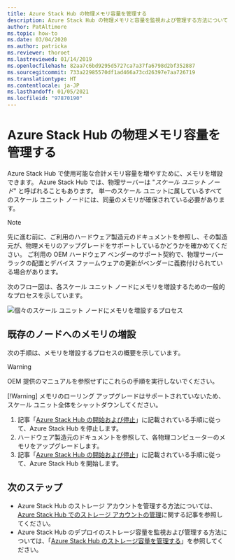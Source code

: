 ```yaml
---
title: Azure Stack Hub の物理メモリ容量を管理する
description: Azure Stack Hub の物理メモリと容量を監視および管理する方法について説明します。
author: PatAltimore
ms.topic: how-to
ms.date: 03/04/2020
ms.author: patricka
ms.reviewer: thoroet
ms.lastreviewed: 01/14/2019
ms.openlocfilehash: 82aa7c6bd9295d5727ca7a37fa6798d2bf352887
ms.sourcegitcommit: 733a22985570df1ad466a73cd26397e7aa726719
ms.translationtype: HT
ms.contentlocale: ja-JP
ms.lasthandoff: 01/05/2021
ms.locfileid: "97870190"
---
```

# <a name="manage-physical-memory-capacity-in-azure-stack-hub"></a>Azure Stack Hub の物理メモリ容量を管理する

Azure Stack Hub で使用可能な合計メモリ容量を増やすために、メモリを増設できます。 Azure Stack Hub では、物理サーバーは "*スケール ユニット ノード*" と呼ばれることもあります。 単一のスケール ユニットに属しているすべてのスケール ユニット ノードには、同量のメモリが確保されている必要があります。

> [!note]  
> 先に進む前に、ご利用のハードウェア製造元のドキュメントを参照し、その製造元が、物理メモリのアップグレードをサポートしているかどうかを確かめてください。 ご利用の OEM ハードウェア ベンダーのサポート契約で、物理サーバー ラックの配置とデバイス ファームウェアの更新がベンダーに義務付けられている場合があります。

次のフロー図は、各スケール ユニット ノードにメモリを増設するための一般的なプロセスを示しています。

![個々のスケール ユニット ノードにメモリを増設するプロセス](media/azure-stack-manage-storage-physical-capacity/process-to-add-memory-to-scale-unit.png)

## <a name="add-memory-to-an-existing-node"></a>既存のノードへのメモリの増設
次の手順は、メモリを増設するプロセスの概要を示しています。

> [!Warning]
> OEM 提供のマニュアルを参照せずにこれらの手順を実行しないでください。
> 
> [!Warning]
> メモリのローリング アップグレードはサポートされていないため、スケール ユニット全体をシャットダウンしてください。

1. 記事「[Azure Stack Hub の開始および停止](azure-stack-start-and-stop.md)」に記載されている手順に従って、Azure Stack Hub を停止します。
2. ハードウェア製造元のドキュメントを参照して、各物理コンピューターのメモリをアップグレードします。
3. 記事「[Azure Stack Hub の開始および停止](azure-stack-start-and-stop.md)」に記載されている手順に従って、Azure Stack Hub を開始します。

## <a name="next-steps"></a>次のステップ

 - Azure Stack Hub のストレージ アカウントを管理する方法については、[Azure Stack Hub でのストレージ アカウントの管理](azure-stack-manage-storage-accounts.md)に関する記事を参照してください。
 - Azure Stack Hub のデプロイのストレージ容量を監視および管理する方法については、「[Azure Stack Hub のストレージ容量を管理する](azure-stack-manage-storage-shares.md)」を参照してください。

